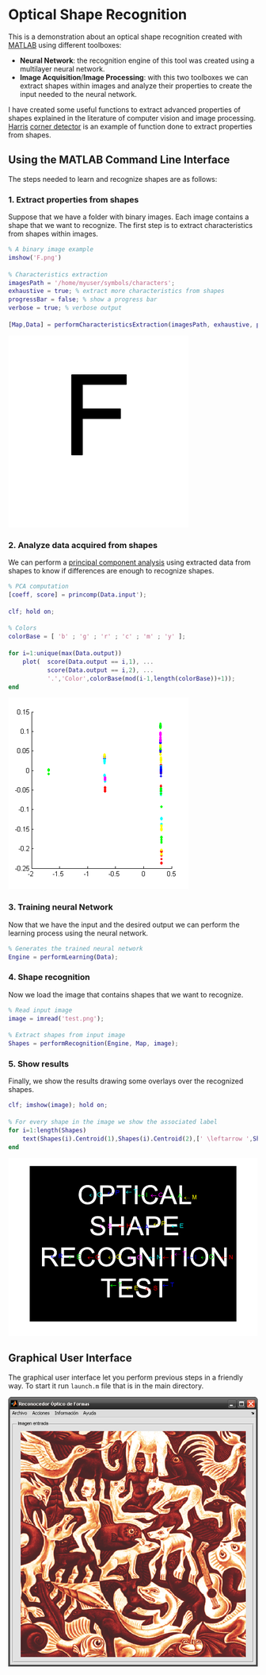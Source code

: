 # Optical Shape Recognition

This is a demonstration about an optical shape recognition created with [MATLAB](http://www.mathworks.com/products/matlab/) using different toolboxes:

 - **Neural Network**: the recognition engine of this tool was created using a multilayer neural network.
 - **Image Acquisition**/**Image Processing**:  with this two toolboxes we can extract shapes within images and analyze their properties to create the input needed to the neural network.


I have created some useful functions to extract advanced properties of shapes explained in the literature of computer vision and image processing. [Harris](http://docs.opencv.org/2.4/doc/tutorials/features2d/trackingmotion/harris_detector/harris_detector.html) [corner detector](http://en.wikipedia.org/wiki/Corner_detection) is an example of function done to extract properties from shapes.


## Using the MATLAB Command Line Interface

The steps needed to learn and recognize shapes are as follows:


### 1. Extract properties from shapes

Suppose that we have a folder with binary images. Each image contains a shape that we want to recognize. The first step is to extract characteristics from shapes within images.

```matlab
% A binary image example
imshow('F.png')

% Characteristics extraction
imagesPath = '/home/myuser/symbols/characters';
exhaustive = true; % extract more characteristics from shapes
progressBar = false; % show a progress bar
verbose = true; % verbose output

[Map,Data] = performCharacteristicsExtraction(imagesPath, exhaustive, progressBar, verbose);
```

![Extract properties from shapes](/doc/osr_demo_01.png?raw=true)


### 2. Analyze data acquired from shapes

We can perform a [principal component analysis](http://en.wikipedia.org/wiki/Principal_component_analysis) using extracted data from shapes to know if differences are enough to recognize shapes.

```matlab
% PCA computation
[coeff, score] = princomp(Data.input');

clf; hold on;

% Colors
colorBase = [ 'b' ; 'g' ; 'r' ; 'c' ; 'm' ; 'y' ];

for i=1:unique(max(Data.output))
    plot(  score(Data.output == i,1), ...
           score(Data.output == i,2), ...
           '.','Color',colorBase(mod(i-1,length(colorBase))+1));
end
```

![Analyze data acquired from shapes](/doc/osr_demo_02.png?raw=true)


### 3. Training neural Network

Now that we have the input and the desired output we can perform the learning process using the neural network.

```matlab
% Generates the trained neural network
Engine = performLearning(Data);
```


### 4. Shape recognition

Now we load the image that contains shapes that we want to recognize.

```matlab
% Read input image
image = imread('test.png');

% Extract shapes from input image
Shapes = performRecognition(Engine, Map, image);
```


### 5. Show results

Finally, we show the results drawing some overlays over the recognized shapes.

```matlab
clf; imshow(image); hold on;

% For every shape in the image we show the associated label
for i=1:length(Shapes)
    text(Shapes(i).Centroid(1),Shapes(i).Centroid(2),[' \leftarrow ',Shapes(i).Label],'FontSize',18,'Color',colorBase(mod(i-1,length(colorBase))+1));
end
```

![Show results](/doc/osr_demo_03.png?raw=true)


## Graphical User Interface

The graphical user interface let you perform previous steps in a friendly way. To start it run `launch.m` file that is in the main directory.

![Graphical User Interface](/doc/gui.png?raw=true)

